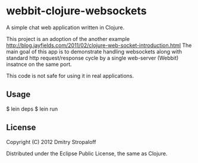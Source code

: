 webbit-clojure-websockets
=========================

A simple chat web application written in Clojure.

This project is an adoption of the another example http://blog.jayfields.com/2011/02/clojure-web-socket-introduction.html
The main goal of this app is to demonstrate handling websockets along with standard http request/response cycle by a single web-server (Webbit) insatnce on the same port.

This code is not safe for using it in real applications.

## Usage

$ lein deps
$ lein run

## License

Copyright (C) 2012 Dmitry Stropaloff

Distributed under the Eclipse Public License, the same as Clojure. 